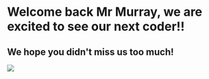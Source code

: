 <!DOCTYPE html>
<html>
<head>
<title>Page Title</title>
</head>
<body>

<h1>Welcome back Mr Murray, we are excited to see our next coder!!</h1>
<h2> We hope you didn't miss us too much!</h2>
<img src="https://i.pinimg.com/736x/2d/25/b8/2d25b837a85837272b61b24193fb27b3--funny-baby-memes-baby-humor.jpg">


</body>
</html>

